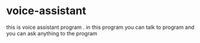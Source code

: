 # voice-assistant
this is voice assistant program . in this program you can talk to program and you can ask anything to the program
